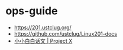 # ops-guide
- https://201.ustclug.org/
- https://github.com/ustclug/Linux201-docs
- [小小白白话文 | Project X](https://xtls.github.io/document/level-0/)
